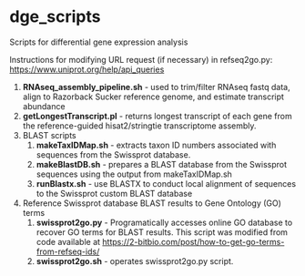 # dge_scripts
Scripts for differential gene expression analysis

Instructions for modifying URL request (if necessary) in refseq2go.py:
https://www.uniprot.org/help/api_queries

1. **RNAseq_assembly_pipeline.sh** - used to trim/filter RNAseq fastq data, align to Razorback Sucker reference genome, and estimate transcript abundance
2. **getLongestTranscript.pl** - returns longest transcript of each gene from the reference-guided hisat2/stringtie transcriptome assembly. 
3. BLAST scripts
    1. **makeTaxIDMap.sh** - extracts taxon ID numbers associated with sequences from the Swissprot database.
    2. **makeBlastDB.sh** - prepares a BLAST database from the Swissprot sequences using the output from makeTaxIDMap.sh
    3. **runBlastx.sh** - use BLASTX to conduct local alignment of sequences to the Swissprot custom BLAST database
4. Reference Swissprot database BLAST results to Gene Ontology (GO) terms
    1. **swissprot2go.py** - Programatically accesses online GO database to recover GO terms for BLAST results. This script was modified from code available at https://2-bitbio.com/post/how-to-get-go-terms-from-refseq-ids/
    2. **swissprot2go.sh** - operates swissprot2go.py script. 
